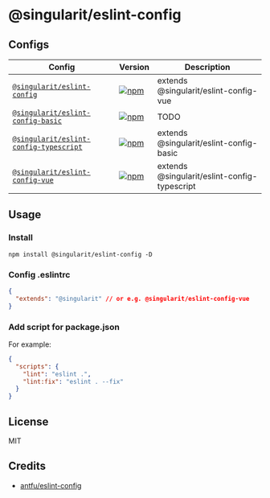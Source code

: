 # @singularit/eslint-config

## Configs

| Config                                     | Version                                                                                                                                                         | Description                                 |
|--------------------------------------------|-----------------------------------------------------------------------------------------------------------------------------------------------------------------|---------------------------------------------|
| [`@singularit/eslint-config`]()            | [![npm](https://img.shields.io/npm/v/@singularit/eslint-config?color=a1b858&label=)](https://npmjs.com/package/@singularit/eslint-config)                       | extends @singularit/eslint-config-vue       |
| [`@singularit/eslint-config-basic`]()      | [![npm](https://img.shields.io/npm/v/@singularit/eslint-config-basic?color=a1b858&label=)](https://npmjs.com/package/@singularit/eslint-config-basic)           | TODO                              |
| [`@singularit/eslint-config-typescript`]() | [![npm](https://img.shields.io/npm/v/@singularit/eslint-config-typescript?color=a1b858&label=)](https://npmjs.com/package/@singularit/eslint-config-typescript) | extends @singularit/eslint-config-basic     |
| [`@singularit/eslint-config-vue`]()        | [![npm](https://img.shields.io/npm/v/@singularit/eslint-config-vue?color=a1b858&label=)](https://npmjs.com/package/@singularit/eslint-config-vue)               | extends @singularit/eslint-config-typescript |

## Usage

### Install

```shell
npm install @singularit/eslint-config -D
```

### Config .eslintrc

```json
{
  "extends": "@singularit" // or e.g. @singularit/eslint-config-vue
}
```


### Add script for package.json
For example:

```json
{
  "scripts": {
    "lint": "eslint .",
    "lint:fix": "eslint . --fix"
  }
}
```

## License
MIT

## Credits

- [antfu/eslint-config](https://github.com/antfu/eslint-config) 